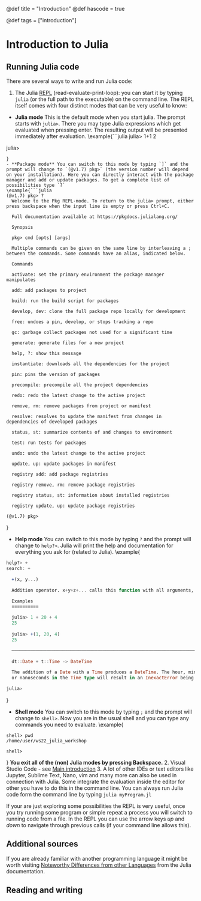 @def title = "Introduction"
@def hascode = true

@def tags = ["introduction"]

# Introduction to Julia 

## Running Julia code

There are several ways to write and run Julia code:

1. The Julia [REPL](https://docs.julialang.org/en/v1/stdlib/REPL/) (read-evaluate-print-loop): you can start it by typing `julia` (or the full path to the executable) on the command line. The REPL itself comes with four distinct modes that can be very useful to know:
- **Julia mode** This is the default mode when you start julia. The prompt starts with `julia>`. There you may type Julia expressions which get evaluated when pressing enter. The resulting output will be presented immediately after evaluation.
\example{```julia
julia> 1+1
2

julia> 
```
}
- **Package mode** You can switch to this mode by typing `]` and the prompt will change to `(@v1.7) pkg>` (the version number will depend on your installation). Here you can directly interact with the package manager and add or update packages. To get a complete list of possibilities type `?`
\example{```julia
(@v1.7) pkg> ?
  Welcome to the Pkg REPL-mode. To return to the julia> prompt, either press backspace when the input line is empty or press Ctrl+C.

  Full documentation available at https://pkgdocs.julialang.org/

  Synopsis

  pkg> cmd [opts] [args]

  Multiple commands can be given on the same line by interleaving a ; between the commands. Some commands have an alias, indicated below.

  Commands

  activate: set the primary environment the package manager manipulates

  add: add packages to project

  build: run the build script for packages

  develop, dev: clone the full package repo locally for development

  free: undoes a pin, develop, or stops tracking a repo

  gc: garbage collect packages not used for a significant time

  generate: generate files for a new project

  help, ?: show this message

  instantiate: downloads all the dependencies for the project

  pin: pins the version of packages

  precompile: precompile all the project dependencies

  redo: redo the latest change to the active project

  remove, rm: remove packages from project or manifest

  resolve: resolves to update the manifest from changes in dependencies of developed packages

  status, st: summarize contents of and changes to environment

  test: run tests for packages

  undo: undo the latest change to the active project

  update, up: update packages in manifest

  registry add: add package registries

  registry remove, rm: remove package registries

  registry status, st: information about installed registries

  registry update, up: update package registries

(@v1.7) pkg> 
```
}
- **Help mode** You can switch to this mode by typing `?` and the prompt will change to `help?>`. Julia will print the help and documentation for everything you ask for (related to Julia).
\example{
```julia
help?> +
search: +

  +(x, y...)

  Addition operator. x+y+z+... calls this function with all arguments, i.e. +(x, y, z, ...).

  Examples
  ≡≡≡≡≡≡≡≡≡≡

  julia> 1 + 20 + 4
  25
  
  julia> +(1, 20, 4)
  25

  ──────────────────────────────────────────────────────────────────────────────────────────────────────────────────────────────────────────────────────────────────────────────────────────────────────────────────────────────

  dt::Date + t::Time -> DateTime

  The addition of a Date with a Time produces a DateTime. The hour, minute, second, and millisecond parts of the Time are used along with the year, month, and day of the Date to create the new DateTime. Non-zero microseconds
  or nanoseconds in the Time type will result in an InexactError being thrown.

julia>
```
}
- **Shell mode** You can switch to this mode by typing `;` and the prompt will change to `shell>`. Now you are in the usual shell and you can type any commands you need to evaluate.
\example{
```
shell> pwd
/home/user/ws22_julia_workshop

shell>
```
}
**You exit all of the (non) Julia modes by pressing Backspace.**
2. Visual Studio Code - see [Main introduction](../../index.html#julia_and_vscode)
3. A lot of other IDEs or text editors like Jupyter, Sublime Text, Nano, vim and many more can also be used in connection with Julia. Some integrate the evaluation inside the editor for other you have to do this in the command line. You can always run Julia code form the command line by typing `julia myProgram.jl`

If your are just exploring some possibilities the REPL is very useful, once you try running some program or simple repeat a process you will switch to running code from a file. In the REPL you can use the arrow keys *up* and *down* to navigate through previous calls (if your command line allows this).

## Additional sources

If you are already familiar with another programming language it might be worth visiting [Noteworthy Differences from other Languages](https://docs.julialang.org/en/v1/manual/noteworthy-differences/) from the Julia documentation. 

## Reading and writing
